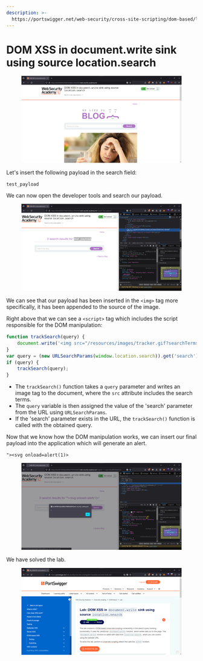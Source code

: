 ```yaml
---
description: >-
  https://portswigger.net/web-security/cross-site-scripting/dom-based/lab-document-write-sink
---
```


# DOM XSS in document.write sink using source location.search

<figure><img src="../../../.gitbook/assets/1 (2).png" alt=""><figcaption></figcaption></figure>

Let's insert the following payload in the search field:

```
test_payload
```

We can now open the developer tools and search our payload.

<figure><img src="../../../.gitbook/assets/2 (3).png" alt=""><figcaption></figcaption></figure>

We can see that our payload has been inserted in the `<img>` tag more specifically, it has been appended to the source of the image.

Right above that we can see a `<script>` tag which includes the script responsible for the DOM manipulation:

```js
function trackSearch(query) {
    document.write('<img src="/resources/images/tracker.gif?searchTerms=' + query + '">');
}
var query = (new URLSearchParams(window.location.search)).get('search');
if (query) {
    trackSearch(query);
}
```

* The `trackSearch()` function takes a `query` parameter and writes an image tag to the document, where the `src` attribute includes the search terms.
* The `query` variable is then assigned the value of the 'search' parameter from the URL using `URLSearchParams`.
* If the 'search' parameter exists in the URL, the `trackSearch()` function is called with the obtained query.

Now that we know how the DOM manipulation works, we can insert our final payload into the application which will generate an alert.

```
"><svg onload=alert(1)>
```

<figure><img src="../../../.gitbook/assets/3 (4).png" alt=""><figcaption></figcaption></figure>

We have solved the lab.

<figure><img src="../../../.gitbook/assets/5 (2).png" alt=""><figcaption></figcaption></figure>
